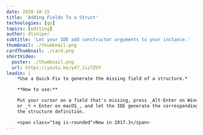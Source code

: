 ```yaml
---
date: 2020-10-15
title: 'Adding Fields To a Struct'
technologies: [go]
topics: [editing]
author: dlsniper
subtitle: 'Let your IDE add constructor arguments to your instance.'
thumbnail: ./thumbnail.png
cardThumbnail: ./card.png
shortVideo:
  poster: ./thumbnail.png
  url: https://youtu.be/yd7_1iz7ZUY
leadin: |
    *Use a Quick Fix to generate the missing field of a structure.*

    **How to use:**

    Put your cursor on a field that's missing, press _Alt-Enter on Windows/Linux_
    or _⌥ + Enter on macOS_, and let the IDE generate the corresponding field in
    the structure definition.

    <span class="tag is-rounded">New in 2017.3</span>
---
```


